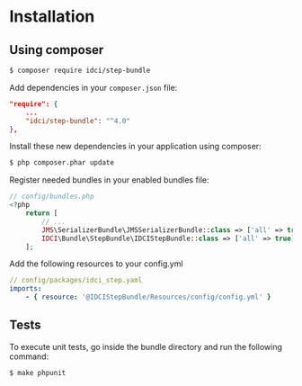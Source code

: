 Installation
============

Using composer
--------------

```sh
$ composer require idci/step-bundle
```

Add dependencies in your `composer.json` file:
```json
"require": {
    ...
    "idci/step-bundle": "^4.0"
},
```

Install these new dependencies in your application using composer:
```sh
$ php composer.phar update
```

Register needed bundles in your enabled bundles file:
```php
// config/bundles.php
<?php
    return [
        // ...
        JMS\SerializerBundle\JMSSerializerBundle::class => ['all' => true],
        IDCI\Bundle\StepBundle\IDCIStepBundle::class => ['all' => true],
    ];
```

Add the following resources to your config.yml
```yml
// config/packages/idci_step.yaml
imports:
    - { resource: '@IDCIStepBundle/Resources/config/config.yml' }
```

Tests
-----

To execute unit tests, go inside the bundle directory and run the following command:
```sh
$ make phpunit
```
